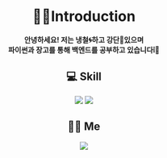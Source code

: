 # __<div align=center>🙇‍♂️Introduction</div>__  
__<div align=center>안녕하세요! 저는 냉철🌀하고 강단💪있으며  
파이썬과 장고를 통해 백엔드를 공부하고 있습니다❕📖</div>__

## __<div align=center>💻 Skill</div>__
<div align=center><a href="https://github.com/Junho-06/TIL/tree/master/Python"><img src="https://img.shields.io/badge/Python-3776AB?style=flat-square&logo=python&logoColor=white"/></a> <a href="https://github.com/Junho-06/TIL/tree/master/Django"><img src="https://img.shields.io/badge/Django-092E20?style=flat-square&logo=django&logoColor=white"/></a></div>   
  
## __<div align=center>🙋‍♂️ Me</div>__
<div align=center><a href="https://www.instagram.com/meister._.jh/"><img src="https://img.shields.io/badge/instagram-E4405F?style=flat-square&logo=instagram&logoColor=white"/></a></div>
